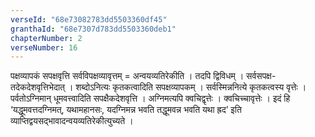 ```yaml
---
verseId: "68e73082783dd5503360df45"
granthaId: "68e7307d783dd5503360deb1"
chapterNumber: 2
verseNumber: 16
---
```


पक्षव्यापकं सपक्षवृत्ति सर्वविपक्षव्यावृत्तम् = अन्वयव्यतिरेकीति । तदपि द्विविधम् । सर्वसपक्ष-तदेकदेशवृत्तिभेदात् । शब्दोऽनित्यः कृतकत्वादिति सपक्षव्यापकम् । सर्वस्मिन्ननित्ये कृतकत्वस्य वृत्तेः । पर्वतोऽग्निमान् धूमवत्त्वादिति सपक्षैकदेशवृत्ति । अग्निमत्यपि क्वचिद्वृत्तेः । क्वचिच्चावृत्तेः । इदं हि ‘यद्धूमवत्तदग्निमत्, यथामहानसः, यदग्निमन्न भवति तद्धूमवन्न भवति यथा ह्रद’ इति व्याप्तिद्वयसद्भावादन्वयव्यतिरेकीत्युच्यते ।
